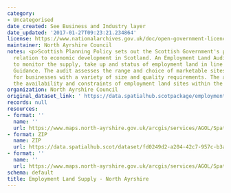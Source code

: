 ```yaml
---
category:
- Uncategorised
date_created: See Business and Industry layer
date_updated: '2017-01-27T09:23:21.234864'
license: https://www.nationalarchives.gov.uk/doc/open-government-licence/version/3/
maintainer: North Ayrshire Council
notes: <p>Scottish Planning Policy sets out the Scottish Government's policies in
  relation to economic development in Scotland. An Employment Land Audit is produced
  to monitor the supply, take up and status of employment land in line with National
  Guidance. The audit assesses the range and choice of marketable sites and locations
  for businesses with a variety of size and quality requirements. The audit identifies
  the availability and constraints of employment land sites within the local authority.</p>
organization: North Ayrshire Council
original_dataset_link: ' https://data.spatialhub.scotpackage/employment_land_supply-na'
records: null
resources:
- format: ''
  name: ''
  url: https://www.maps.north-ayrshire.gov.uk/arcgis/services/AGOL/Spatial_Hub/MapServer/WFSServer?request=GetCapabilities&service=WFS?
- format: ZIP
  name: ZIP
  url: https://data.spatialhub.scot/dataset/fd0249d2-a204-42c7-957c-b3a045cc528d/resource/c9fb5c3a-1273-42d4-9a66-80175bf380a6/download/nayrshire_els.zip
- format: ''
  name: ''
  url: https://www.maps.north-ayrshire.gov.uk/arcgis/services/AGOL/Spatial_Hub/MapServer/WFSServer?request=GetCapabilities&service=WFS
schema: default
title: Employment Land Supply - North Ayrshire
---
```

